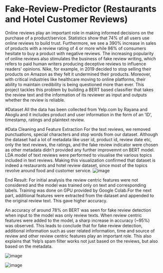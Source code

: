 # Fake-Review-Predictor (Restaurants and Hotel Customer Reviews)
Online reviews play an important role in making informed decisions on the purchase of a product/service.
Statistics show that 74% of all users use online reviews to build trust. Furthermore, we see a 390% increase in
sales of products with a review rating of 4 or more while 86% of consumers hesitate to buy a product with
negative reviews. The increasing popularity of online reviews also stimulates the business of fake review
writing, which refers to paid human writers producing deceptive reviews to influence readers' opinions. Nike, for
example, in 2019 decided to stop selling their products on Amazon as they felt it undermined their products.
Moreover, with critical industries like healthcare moving to online platforms, their ability to maintain credibility is
being questioned more than ever. This project tackles this problem by building a BERT based classifier that takes the review
text and the information of its reviewer as input and outputs whether the review is reliable.

#Dataset
All the data has been collected from Yelp.com by Rayana and Akoglu and it includes product and user
information in the form of an ‘ID’, timestamp, ratings and plaintext review.

#Data Cleaning and Feature Extraction
For the text reviews, we removed punctuations, special characters and stop words from our dataset. Although
the dataset had a lot of metadata like user id, product id, review date etc, only the text
reviews, the ratings, and the fake review indicator were chosen as other metadata didn't provided any further improvemnt on BERT model. 
LDA model of text reviews were performed to visualise the various topics included in text
reviews. Making this visualization confirmed that dataset is indeed a restaurants and hotel review dataset,
since most of the topics revolve around food and customer service.
![image](https://user-images.githubusercontent.com/41999054/131270234-f9116dd1-58e0-4690-93e1-c4284668974f.png)

End Result: 
For initial analysis the review centric features were not considered and the model was trained only on text and
corresponding labels. Training was done on GPU provided by Google Colab.For the next part, additional
features were extracted from the dataset and appended to the original review text. This gave higher accuracy.

An accuracy of around 78% on BERT was seen for fake review detection when input to the model was only
review texts. When review centric features were added to the model, a sharp increase in accuracy
(~95%) was observed. This leads to conclude that for fake review detection, additional information such as user related
information, time and source of review and other review centric features play an important role. This also
explains that Yelp’s spam filter works not just based on the reviews, but also based on the metadata.

![image](https://user-images.githubusercontent.com/41999054/131270335-0217979d-45ab-4150-a814-53145fbb9914.png)

![image](https://user-images.githubusercontent.com/41999054/131270347-204a0a41-fa70-4629-b60a-d6c7ab26b436.png)


